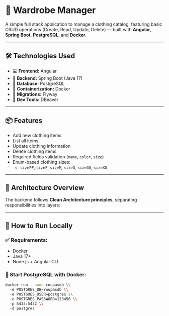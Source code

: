 # 👕 Wardrobe Manager

A simple full stack application to manage a clothing catalog, featuring basic CRUD operations (Create, Read, Update, Delete) — built with **Angular**, **Spring Boot**, **PostgreSQL**, and **Docker**.

---

## 🛠️ Technologies Used

- 💻 **Frontend:** Angular
- 🧠 **Backend:** Spring Boot (Java 17)
- 🐘 **Database:** PostgreSQL
- 🐳 **Containerization:** Docker
- 🔁 **Migrations:** Flyway
- 🧰 **Dev Tools:** DBeaver

---

## 📦 Features

- Add new clothing items
- List all items
- Update clothing information
- Delete clothing items
- Required fields validation (`name`, `color`, `size`)
- Enum-based clothing sizes:
    - `sizePP`, `sizeP`, `sizeM`, `sizeG`, `sizeGG`, `sizeXG`

---

## 🧱 Architecture Overview

The backend follows **Clean Architecture principles**, separating responsibilities into layers:

---

## 🚀 How to Run Locally

### ✅ Requirements:
- Docker
- Java 17+
- Node.js + Angular CLI

### 🐘 Start PostgreSQL with Docker:

```bash
docker run --name roupasdb \\
  -e POSTGRES_DB=roupasdb \\
  -e POSTGRES_USER=postgres \\
  -e POSTGRES_PASSWORD=123456 \\
  -p 5433:5432 \\
  -d postgres